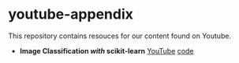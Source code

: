 # youtube-appendix

This repository contains resouces for our content found on Youtube. 

- **Image Classification *with* scikit-learn** [YouTube](https://youtu.be/lzXKsY3bANw) [code](https://github.com/probabl-ai/youtube-appendix/blob/main/01-sklearn-image/notebook.ipynb)
